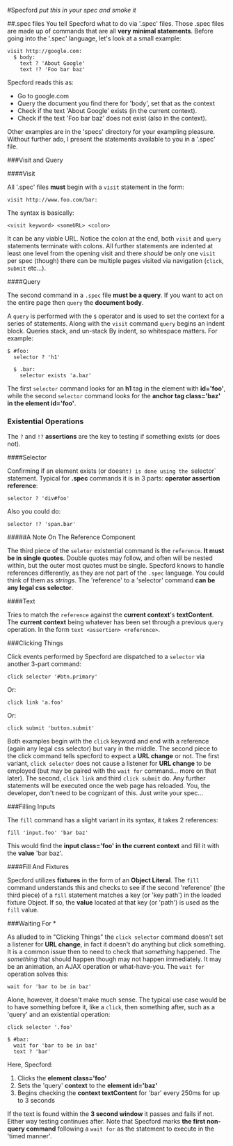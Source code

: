 #Specford
_put this in your spec and smoke it_

##.spec files
You tell Specford what to do via '.spec' files. Those .spec files are made up of 
commands that are all **very minimal statements**. Before going into the '.spec' language, let's
look at a small example:

    visit http://google.com:
      $ body:
        text ? 'About Google'
        text !? 'Foo bar baz'

Specford reads this as:

+ Go to google.com
+ Query the document you find there for 'body', set that as the context
+ Check if the text 'About Google' exists (in the current context).
+ Check if the text 'Foo bar baz' does not exist (also in the context).

Other examples are in the 'specs' directory for your exampling pleasure. Without further
ado, I present the statements available to you in a '.spec' file.

###Visit and Query

####Visit

All '.spec' files **must** begin with a `visit` statement in the form:

    visit http://www.foo.com/bar:

The syntax is basically:

    <visit keyword> <someURL> <colon>

It can be any viable URL. Notice the colon at the end,  both `visit` and  `query` statements
terminate with colons. All further statements are indented at least one level from the opening
visit and there *should* be only one `visit` per spec (though) there can be multiple pages
visited via navigation (`click`, `submit` etc...).

####Query

The second command in a `.spec` file **must be a query**. If you want to act on the entire page
then `query` the **document body**.

A `query` is performed with the `$` operator and is used to set the context for a series
of statements. Along with the `visit` command `query` begins an indent block. Queries stack,
and un-stack By indent, so whitespace matters. For example:

    $ #foo:
      selector ? 'h1'
      
      $ .bar:
        selector exists 'a.baz'

The first `selector` command looks for an **h1** tag in the element with **id='foo'**, while the second
`selector` command looks for the **anchor tag class='baz' in the element id='foo'**.

### Existential Operations

The `?` and `!?` **assertions** are the key to testing if something exists (or does not).

####Selector

Confirming if an element exists (or doesn`t) is done using the `selector` statement. Typical for **.spec** commands it
is in 3 parts: **operator assertion reference**: 

    selector ? 'div#foo'

Also you could do:

    selector !? 'span.bar'

#####A Note On The Reference Component

The third piece of the `seletor` existential command is the `reference`. **It must be in single quotes**. Double quotes
may follow, and often will be nested within, but the outer most quotes must be single. Specford knows to handle references 
differently, as they are not part of the `.spec` language. You could think of them as _strings_. The 'reference' to a 'selector'
command **can be any legal css selector**.

####Text

Tries to match the `reference` against the **current context**'s **textContent**. The **current context** being whatever has 
been set through a previous `query` operation. In the form `text <assertion> <reference>`.

###Clicking Things

Click events performed by Specford are dispatched to a `selector` via another 3-part command:

    click selector '#btn.primary'

Or:

    click link 'a.foo'

Or:

    click submit 'button.submit'

Both examples begin with the `click` keyword and end with a reference (again any legal css selector) but vary in the middle.
The second piece to the click command tells specford to expect a **URL change** or not. The first variant, `click selector`
does not cause a listener for **URL change** to be employed (but may be paired with the `wait for` command... more on that later). 
The second, `click link` and third `click submit` do. Any further statements will be executed once the web page has reloaded.
You, the developer, don't need to be cognizant of this. Just write your spec...

###Filling Inputs

The `fill` command has a slight variant in its syntax, it takes 2 references:

    fill 'input.foo' 'bar baz'

This would find the **input class='foo' in the current context** and fill it with the **value** 'bar baz'.

####Fill And Fixtures

Specford utilizes **fixtures** in the form of an **Object Literal**. The `fill` command understands this and
checks to see if the second 'reference' (the third piece) of a `fill` statement matches a key (or 'key path') in
the loaded fixture Object. If so, the **value** located at that key (or 'path') is used as the `fill` value.

###Waiting For *

As alluded to in "Clicking Things" the `click selector` command doesn't set a listener for **URL change**, in fact it
doesn't do anything but click something. It is a common issue then to need to check that _something_ happened. The
_something_ that should happen though may not happen immediately. It may be an animation, an AJAX operation or 
what-have-you. The `wait for` operation solves this:

    wait for 'bar to be in baz'

Alone, however, it doesn't make much sense. The typical use case would be to have something before it, like a `click`, then
something after, such as a 'query' and an existential operation:

    click selector '.foo'

    $ #baz:
      wait for 'bar to be in baz'
      text ? 'bar'

Here, Specford:

1. Clicks the **element class='foo'**
2. Sets the 'query' **context** to the **element id='baz'**
3. Begins checking the **context textContent** for 'bar' every 250ms for up to 3 seconds

If the text is found within the **3 second window** it passes and fails if not. Either way testing continues after. Note that
Specford marks **the first non-query command** following a `wait for` as the statement to execute in the 'timed manner'. 
